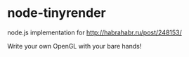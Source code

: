 # node-tinyrender
node.js implementation for http://habrahabr.ru/post/248153/

Write your own OpenGL with your bare hands!
